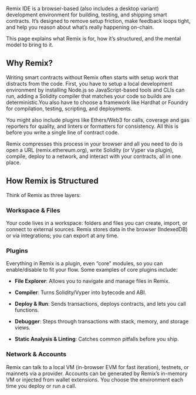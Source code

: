 Remix IDE is a browser-based (also includes a desktop variant) development environment for building, testing, and shipping smart contracts. It’s designed to remove setup friction, make feedback loops tight, and help you reason about what’s really happening on-chain.

This page explains what Remix is for, how it’s structured, and the mental model to bring to it.

## Why Remix?

Writing smart contracts without Remix often starts with setup work that distracts from the code. First, you have to setup a local development environment by installing Node.js so JavaScript-based tools and CLIs can run, adding a Solidity compiler that matches your code so builds are deterministic.You also have to choose a framework like Hardhat or Foundry for compilation, testing, scripting, and deployments.

You might also include plugins like Ethers/Web3 for calls, coverage and gas reporters for quality, and linters or formatters for consistency. All this is before you write a single line of contract code.

Remix compresses this process in your browser and all you need to do is open a URL (remix.ethereum.org), write Solidity (or Vyper via plugin), compile, deploy to a network, and interact with your contracts, all in one place.

## How Remix is Structured

Think of Remix as three layers:

### Workspace & Files

Your code lives in a workspace: folders and files you can create, import, or connect to external sources. Remix stores data in the browser (IndexedDB) or via integrations; you can export at any time.

### Plugins

Everything in Remix is a plugin, even “core” modules, so you can enable/disable to fit your flow. Some examples of core plugins include:

- **File Explorer**: Allows you to navigate and manage files in Remix.
- **Compiler**: Turns Solidity/Vyper into bytecode and ABI.

- **Deploy & Run**: Sends transactions, deploys contracts, and lets you call functions.

- **Debugger**: Steps through transactions with stack, memory, and storage views.

- **Static Analysis & Linting**: Catches common pitfalls before you ship.

### Network & Accounts

Remix can talk to a local VM (in-browser EVM for fast iteration), testnets, or mainnets via a provider. Accounts can be generated by Remix’s in-memory VM or injected from wallet extensions. You choose the environment each time you deploy or run a call.
